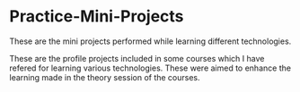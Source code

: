 # Practice-Mini-Projects
These are the mini projects performed while learning different technologies.

These are the profile projects included in some courses which I have refered for learning various technologies. These were aimed to enhance the learning made in the theory session of the courses.
